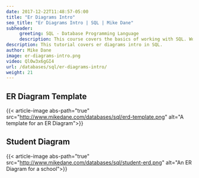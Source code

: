 ```yaml
---
date: 2017-12-22T11:48:57-05:00
title: "Er Diagrams Intro"
seo_title: "Er Diagrams Intro | SQL | Mike Dane"
subheader:
     greeting: SQL - Database Programming Language
     description: This course covers the basics of working with SQL. Work your way through the videos/articles and I'll teach you everything you need to know to interact with database management systems and create powerful relational databases!
description: This tutorial covers er diagrams intro in SQL.
author: Mike Dane
image: er-diagrams-intro.png
video: Ql0w3x6gGI4
url: /databases/sql/er-diagrams-intro/
weight: 21
---
```

## ER Diagram Template
{{< article-image abs-path="true" src="http://www.mikedane.com/databases/sql/erd-template.png" alt="A template for an ER Diagram">}}

## Student Diagram
{{< article-image abs-path="true" src="http://www.mikedane.com/databases/sql/student-erd.png" alt="An ER Diagram for a school">}}